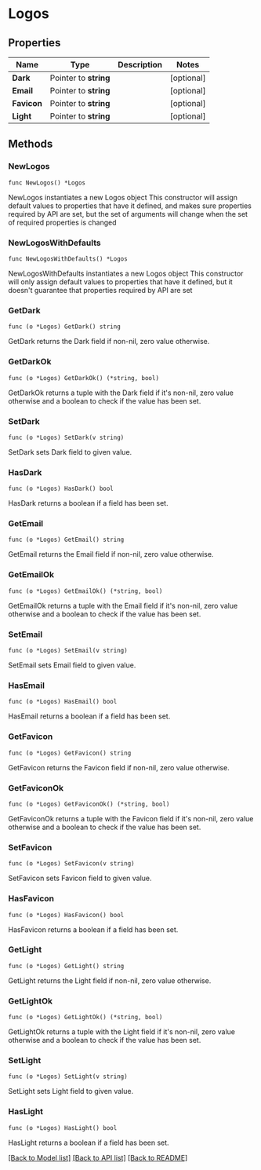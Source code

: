 # Logos

## Properties

Name | Type | Description | Notes
------------ | ------------- | ------------- | -------------
**Dark** | Pointer to **string** |  | [optional] 
**Email** | Pointer to **string** |  | [optional] 
**Favicon** | Pointer to **string** |  | [optional] 
**Light** | Pointer to **string** |  | [optional] 

## Methods

### NewLogos

`func NewLogos() *Logos`

NewLogos instantiates a new Logos object
This constructor will assign default values to properties that have it defined,
and makes sure properties required by API are set, but the set of arguments
will change when the set of required properties is changed

### NewLogosWithDefaults

`func NewLogosWithDefaults() *Logos`

NewLogosWithDefaults instantiates a new Logos object
This constructor will only assign default values to properties that have it defined,
but it doesn't guarantee that properties required by API are set

### GetDark

`func (o *Logos) GetDark() string`

GetDark returns the Dark field if non-nil, zero value otherwise.

### GetDarkOk

`func (o *Logos) GetDarkOk() (*string, bool)`

GetDarkOk returns a tuple with the Dark field if it's non-nil, zero value otherwise
and a boolean to check if the value has been set.

### SetDark

`func (o *Logos) SetDark(v string)`

SetDark sets Dark field to given value.

### HasDark

`func (o *Logos) HasDark() bool`

HasDark returns a boolean if a field has been set.

### GetEmail

`func (o *Logos) GetEmail() string`

GetEmail returns the Email field if non-nil, zero value otherwise.

### GetEmailOk

`func (o *Logos) GetEmailOk() (*string, bool)`

GetEmailOk returns a tuple with the Email field if it's non-nil, zero value otherwise
and a boolean to check if the value has been set.

### SetEmail

`func (o *Logos) SetEmail(v string)`

SetEmail sets Email field to given value.

### HasEmail

`func (o *Logos) HasEmail() bool`

HasEmail returns a boolean if a field has been set.

### GetFavicon

`func (o *Logos) GetFavicon() string`

GetFavicon returns the Favicon field if non-nil, zero value otherwise.

### GetFaviconOk

`func (o *Logos) GetFaviconOk() (*string, bool)`

GetFaviconOk returns a tuple with the Favicon field if it's non-nil, zero value otherwise
and a boolean to check if the value has been set.

### SetFavicon

`func (o *Logos) SetFavicon(v string)`

SetFavicon sets Favicon field to given value.

### HasFavicon

`func (o *Logos) HasFavicon() bool`

HasFavicon returns a boolean if a field has been set.

### GetLight

`func (o *Logos) GetLight() string`

GetLight returns the Light field if non-nil, zero value otherwise.

### GetLightOk

`func (o *Logos) GetLightOk() (*string, bool)`

GetLightOk returns a tuple with the Light field if it's non-nil, zero value otherwise
and a boolean to check if the value has been set.

### SetLight

`func (o *Logos) SetLight(v string)`

SetLight sets Light field to given value.

### HasLight

`func (o *Logos) HasLight() bool`

HasLight returns a boolean if a field has been set.


[[Back to Model list]](../README.md#documentation-for-models) [[Back to API list]](../README.md#documentation-for-api-endpoints) [[Back to README]](../README.md)



